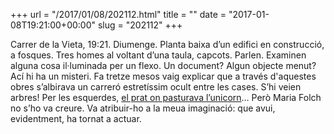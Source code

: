 +++
url = "/2017/01/08/202112.html"
title = ""
date = "2017-01-08T19:21:00+00:00"
slug = "202112"
+++

Carrer de la Vieta, 19:21. Diumenge. Planta baixa d’un edifici en construcció, a fosques. Tres homes al voltant d’una taula, capcots. Parlen. Examinen alguna cosa il·luminada per un flexo. Un document? Algun objecte menut? Ací hi ha un misteri. Fa tretze mesos vaig explicar que a través d'aquestes obres s’albirava un carreró estretíssim ocult entre les cases. S’hi veien arbres! Per les esquerdes, [el prat on pasturava l’unicorn](/llibres/uncelnouiunaterranova/mariafolch-uncelnouiunaterranova/#:~:text=ver%20el%20prado%20donde%20relincha%20el%20unicornio)… Però Maria Folch no s’ho va creure. Va atribuir-ho a la meua imaginació: que avui, evidentment, ha tornat a actuar.

